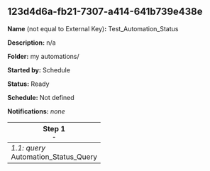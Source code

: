 ## 123d4d6a-fb21-7307-a414-641b739e438e

**Name** (not equal to External Key)**:** Test_Automation_Status	

**Description:** n/a

**Folder:** my automations/

**Started by:** Schedule

**Status:** Ready

**Schedule:** Not defined

**Notifications:** _none_


| Step 1<br>_<small>-</small>_ |
| --- |
| _1.1: query_<br>Automation_Status_Query |
